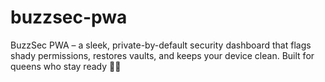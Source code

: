 # buzzsec-pwa
BuzzSec PWA – a sleek, private-by-default security dashboard that flags shady permissions, restores vaults, and keeps your device clean. Built for queens who stay ready 💅🐝
